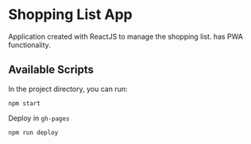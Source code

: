 # Shopping List App

Application created with ReactJS to manage the shopping list. has PWA functionality.

## Available Scripts

In the project directory, you can run:

```
npm start
```

Deploy in ```gh-pages```
```
npm run deploy
```
